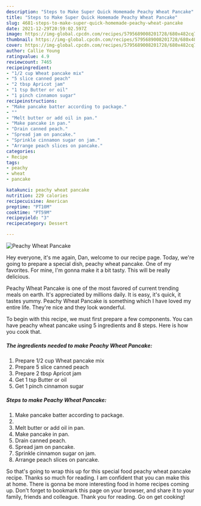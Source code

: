 ```yaml
---
description: "Steps to Make Super Quick Homemade Peachy Wheat Pancake"
title: "Steps to Make Super Quick Homemade Peachy Wheat Pancake"
slug: 4681-steps-to-make-super-quick-homemade-peachy-wheat-pancake
date: 2021-12-29T20:59:02.597Z
image: https://img-global.cpcdn.com/recipes/5795689008201728/680x482cq70/peachy-wheat-pancake-recipe-main-photo.jpg
thumbnail: https://img-global.cpcdn.com/recipes/5795689008201728/680x482cq70/peachy-wheat-pancake-recipe-main-photo.jpg
cover: https://img-global.cpcdn.com/recipes/5795689008201728/680x482cq70/peachy-wheat-pancake-recipe-main-photo.jpg
author: Callie Young
ratingvalue: 4.9
reviewcount: 7465
recipeingredient:
- "1/2 cup Wheat pancake mix"
- "5 slice canned peach"
- "2 tbsp Apricot jam"
- "1 tsp Butter or oil"
- "1 pinch cinnamon sugar"
recipeinstructions:
- "Make pancake batter according to package."
- ""
- "Melt butter or add oil in pan."
- "Make pancake in pan."
- "Drain canned peach."
- "Spread jam on pancake."
- "Sprinkle cinnamon sugar on jam."
- "Arrange peach slices on pancake."
categories:
- Recipe
tags:
- peachy
- wheat
- pancake

katakunci: peachy wheat pancake 
nutrition: 229 calories
recipecuisine: American
preptime: "PT10M"
cooktime: "PT59M"
recipeyield: "3"
recipecategory: Dessert

---
```



![Peachy Wheat Pancake](https://img-global.cpcdn.com/recipes/5795689008201728/680x482cq70/peachy-wheat-pancake-recipe-main-photo.jpg)

Hey everyone, it's me again, Dan, welcome to our recipe page. Today, we're going to prepare a special dish, peachy wheat pancake. One of my favorites. For mine, I'm gonna make it a bit tasty. This will be really delicious.



Peachy Wheat Pancake is one of the most favored of current trending meals on earth. It's appreciated by millions daily. It is easy, it's quick, it tastes yummy. Peachy Wheat Pancake is something which I have loved my entire life. They're nice and they look wonderful.


To begin with this recipe, we must first prepare a few components. You can have peachy wheat pancake using 5 ingredients and 8 steps. Here is how you cook that.

<!--inarticleads1-->

##### The ingredients needed to make Peachy Wheat Pancake:

1. Prepare 1/2 cup Wheat pancake mix
1. Prepare 5 slice canned peach
1. Prepare 2 tbsp Apricot jam
1. Get 1 tsp Butter or oil
1. Get 1 pinch cinnamon sugar




<!--inarticleads2-->

##### Steps to make Peachy Wheat Pancake:

1. Make pancake batter according to package.
1. 
1. Melt butter or add oil in pan.
1. Make pancake in pan.
1. Drain canned peach.
1. Spread jam on pancake.
1. Sprinkle cinnamon sugar on jam.
1. Arrange peach slices on pancake.




So that's going to wrap this up for this special food peachy wheat pancake recipe. Thanks so much for reading. I am confident that you can make this at home. There is gonna be more interesting food in home recipes coming up. Don't forget to bookmark this page on your browser, and share it to your family, friends and colleague. Thank you for reading. Go on get cooking!
